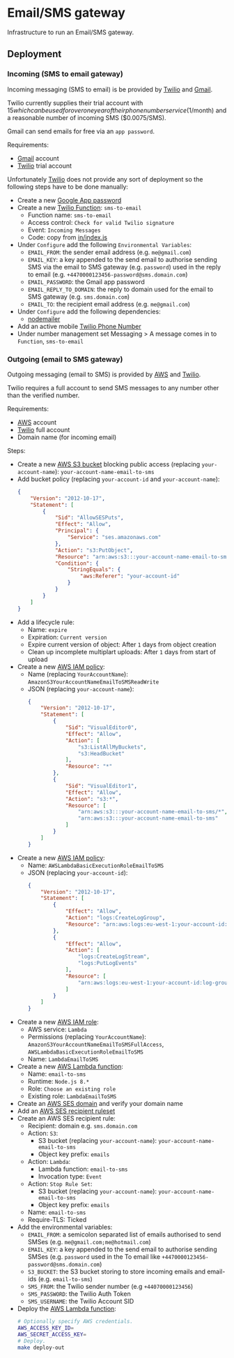 # Email/SMS gateway

Infrastructure to run an Email/SMS gateway.

## Deployment

### Incoming (SMS to email gateway)

Incoming messaging (SMS to email) is be provided by [Twilio] and [Gmail].

Twilio currently supplies their trial account with $15 which can be used for 
over one year of their phone number service ($1/month) and a reasonable number 
of incoming SMS ($0.0075/SMS).

Gmail can send emails for free via an `app password`.

Requirements:

* [Gmail] account
* [Twilio] trial account

Unfortunately [Twilio] does not provide any sort of deployment so the following
steps have to be done manually: 

* Create a new [Google App password]
* Create a new [Twilio Function]: `sms-to-email`
    * Function name: `sms-to-email`
    * Access control: `Check for valid Twilio signature`
    * Event: `Incoming Messages`
    * Code: copy from [in/index.js] 
* Under `Configure` add the following `Environmental Variables`:
    * `EMAIL_FROM`: the sender email address (e.g. `me@gmail.com`) 
    * `EMAIL_KEY`: a key appended to the send email to authorise sending SMS via
    the email to SMS gateway (e.g. `password`) used in the reply to email (e.g. 
    `+4470000123456-password@sms.domain.com`)
    * `EMAIL_PASSWORD`: the Gmail app password 
    * `EMAIL_REPLY_TO_DOMAIN`: the reply to domain used for the email to SMS 
    gateway (e.g. `sms.domain.com`) 
    * `EMAIL_TO`: the recipient email address (e.g. `me@gmail.com`)
* Under `Configure` add the following dependencies:
    * [nodemailer]
* Add an active mobile [Twilio Phone Number]
* Under number management set Messaging > A message comes in to `Function`, 
`sms-to-email` 

### Outgoing (email to SMS gateway)

Outgoing messaging (email to SMS) is provided by [AWS] and [Twilio].

Twilio requires a full account to send SMS messages to any number other than the
verified number.

Requirements:

* [AWS] account
* [Twilio] full account
* Domain name (for incoming email)

Steps:

* Create a new [AWS S3 bucket] blocking public access (replacing 
`your-account-name`): `your-account-name-email-to-sms`
* Add bucket policy (replacing `your-account-id` and `your-account-name`):
    ```json
    {
        "Version": "2012-10-17",
        "Statement": [
            {
                "Sid": "AllowSESPuts",
                "Effect": "Allow",
                "Principal": {
                    "Service": "ses.amazonaws.com"
                },
                "Action": "s3:PutObject",
                "Resource": "arn:aws:s3:::your-account-name-email-to-sms/*",
                "Condition": {
                    "StringEquals": {
                        "aws:Referer": "your-account-id"
                    }
                }
            }
        ]
    }
    ```
* Add a lifecycle rule:
    * Name: `expire`
    * Expiration: `Current version`
    * Expire current version of object: After `1` days from object creation
    * Clean up incomplete multiplart uploads: After `1` days from start of 
    upload
* Create a new [AWS IAM policy]: 
    * Name (replacing `YourAccountName`): 
    `AmazonS3YourAccountNameEmailToSMSReadWrite`
    * JSON (replacing `your-account-name`): 
        ```json
        {
            "Version": "2012-10-17",
            "Statement": [
                {
                    "Sid": "VisualEditor0",
                    "Effect": "Allow",
                    "Action": [
                        "s3:ListAllMyBuckets",
                        "s3:HeadBucket"
                    ],
                    "Resource": "*"
                },
                {
                    "Sid": "VisualEditor1",
                    "Effect": "Allow",
                    "Action": "s3:*",
                    "Resource": [
                        "arn:aws:s3:::your-account-name-email-to-sms/*",
                        "arn:aws:s3:::your-account-name-email-to-sms"
                    ]
                }
            ]
        }
        ```
* Create a new [AWS IAM policy]: 
    * Name: `AWSLambdaBasicExecutionRoleEmailToSMS`
    * JSON (replacing `your-account-id`): 
        ```json
        {
            "Version": "2012-10-17",
            "Statement": [
                {
                    "Effect": "Allow",
                    "Action": "logs:CreateLogGroup",
                    "Resource": "arn:aws:logs:eu-west-1:your-account-id:*"
                },
                {
                    "Effect": "Allow",
                    "Action": [
                        "logs:CreateLogStream",
                        "logs:PutLogEvents"
                    ],
                    "Resource": [
                        "arn:aws:logs:eu-west-1:your-account-id:log-group:/aws/lambda/email-to-sms:*"
                    ]
                }
            ]
        }
        ```
* Create a new [AWS IAM role]:
    * AWS service: `Lambda`
    * Permissions (replacing `YourAccountName`): 
    `AmazonS3YourAccountNameEmailToSMSFullAccess`, 
    `AWSLambdaBasicExecutionRoleEmailToSMS` 
    * Name: `LambdaEmailToSMS`
* Create a new [AWS Lambda function]:
    * Name: `email-to-sms`
    * Runtime: `Node.js 8.*`
    * Role: `Choose an existing role`
    * Existing role: `LambdaEmailToSMS`
* Create an [AWS SES domain] and verify your domain name
* Add an [AWS SES recipient ruleset]
* Create an AWS SES recipient rule:
    * Recipient: domain e.g. `sms.domain.com`
    * Action: `S3`:
        * S3 bucket (replacing `your-account-name`): 
        `your-account-name-email-to-sms`
        * Object key prefix: `emails`
    * Action: `Lambda`:
        * Lambda function: `email-to-sms`
        * Invocation type: `Event`
    * Action: `Stop Rule Set`:
        * S3 bucket (replacing `your-account-name`): 
        `your-account-name-email-to-sms`
        * Object key prefix: `emails`
    * Name: `email-to-sms`
    * Require-TLS: Ticked
* Add the environmental variables:
    * `EMAIL_FROM`: a semicolon separated list of emails authorised to send 
   SMSes (e.g. `me@gmail.com;me@hotmail.com`)
    * `EMAIL_KEY`: a key appended to the send email to authorise sending SMSes 
    (e.g. `password` used in the To email like
    `+4470000123456-password@sms.domain.com`)
    * `S3_BUCKET`: the S3 bucket storing to store incoming emails and email-ids
    (e.g. `email-to-sms`) 
    * `SMS_FROM`: the Twilio sender number (e.g `+44070000123456`)   
    * `SMS_PASSWORD`: the Twilio Auth Token
    * `SMS_USERNAME`: the Twilio Account SID 
* Deploy the [AWS Lambda function]:
    ```bash
    # Optionally specify AWS credentials.
    AWS_ACCESS_KEY_ID=
    AWS_SECRET_ACCESS_KEY=
    # Deploy.
    make deploy-out
    ```
    
[AWS]: https://aws.amazon.com
[AWS IAM policy]: https://console.aws.amazon.com/iam/home#/policies
[AWS IAM role]: https://console.aws.amazon.com/iam/home#/roles
[AWS Lambda function]: https://console.aws.amazon.com/lambda/home#/functions
[AWS S3 bucket]: https://s3.console.aws.amazon.com/s3/home
[AWS SES domain]: https://console.aws.amazon.com/ses/home#verified-senders-domain:
[AWS SES recipient ruleset]: https://console.aws.amazon.com/ses/home#receipt-rules:
[Gmail]: https://mail.google.com/mail
[Google App password]: https://myaccount.google.com/apppasswords
[in/index.js]: in/index.js
[nodemailer]: https://www.npmjs.com/package/nodemailer
[Twilio]: https://www.twilio.com
[Twilio Function]: https://www.twilio.com/console/runtime/functions/manage
[Twilio Phone Number]: https://www.twilio.com/console/phone-numbers/incoming
